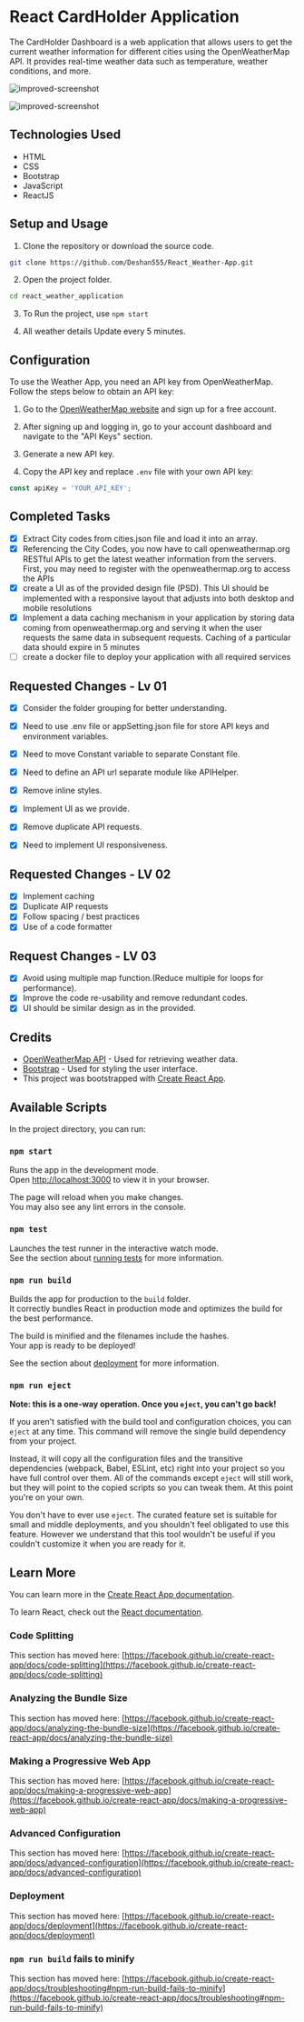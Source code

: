 # React CardHolder Application

The CardHolder Dashboard is a web application that allows users to get the current weather information for different cities using the OpenWeatherMap API. It provides real-time weather data such as temperature, weather conditions, and more.

![improved-screenshot](https://github.com/Deshan555/Assignment-Fidenz/blob/main/application-1.png)

![improved-screenshot](https://github.com/Deshan555/Assignment-Fidenz/blob/main/application-2.png)

## Technologies Used

- HTML
- CSS
- Bootstrap
- JavaScript
- ReactJS

## Setup and Usage

1. Clone the repository or download the source code.

```bash
git clone https://github.com/Deshan555/React_Weather-App.git
```

2. Open the project folder.

```bash
cd react_weather_application
```

3. To Run the project, use `npm start`

4. All weather details Update every 5 minutes.

## Configuration

To use the Weather App, you need an API key from OpenWeatherMap. Follow the steps below to obtain an API key:

1. Go to the [OpenWeatherMap website](https://openweathermap.org/) and sign up for a free account.

2. After signing up and logging in, go to your account dashboard and navigate to the "API Keys" section.

3. Generate a new API key.

4. Copy the API key and replace `.env` file with your own API key:

```javascript
const apiKey = 'YOUR_API_KEY';
```

## Completed Tasks

- [x] Extract City codes from cities.json file and load it into an array.
- [x] Referencing the City Codes, you now have to call openweathermap.org RESTful APIs
to get the latest weather information from the servers. First, you may need to register with
the openweathermap.org to access the APIs
- [x]  create a UI as of the provided
design file (PSD). This UI should be implemented with a responsive layout that adjusts into both
desktop and mobile resolutions
- [x]  Implement a data caching mechanism in your application by storing data coming from
openweathermap.org and serving it when the user requests the same data in subsequent
requests. Caching of a particular data should expire in 5 minutes
- [ ] create a docker file to deploy your application with
all required services

## Requested Changes - Lv 01

- [x] Consider the folder grouping for better understanding.

- [x] Need to use .env file or appSetting.json file for store API keys and environment variables.

- [x] Need to move Constant variable to separate Constant file. 

- [x] Need to define an API url separate module like APIHelper.

- [x] Remove inline styles.

- [x] Implement UI as we provide.

- [x] Remove duplicate API requests.

- [x] Need to implement UI responsiveness.

## Requested Changes - LV 02

- [x] Implement caching
- [x] Duplicate AIP requests
- [x] Follow spacing /  best practices
- [x] Use of a code formatter

## Request Changes - LV 03

- [x] Avoid using multiple map function.(Reduce multiple for loops for performance).
- [x] Improve the code re-usability and remove redundant codes.
- [x] UI should be similar design as in the provided.

## Credits
- [OpenWeatherMap API](https://openweathermap.org/) - Used for retrieving weather data.
- [Bootstrap](https://getbootstrap.com/) - Used for styling the user interface.
- This project was bootstrapped with [Create React App](https://github.com/facebook/create-react-app).

## Available Scripts

In the project directory, you can run:

### `npm start`

Runs the app in the development mode.\
Open [http://localhost:3000](http://localhost:3000) to view it in your browser.

The page will reload when you make changes.\
You may also see any lint errors in the console.

### `npm test`

Launches the test runner in the interactive watch mode.\
See the section about [running tests](https://facebook.github.io/create-react-app/docs/running-tests) for more information.

### `npm run build`

Builds the app for production to the `build` folder.\
It correctly bundles React in production mode and optimizes the build for the best performance.

The build is minified and the filenames include the hashes.\
Your app is ready to be deployed!

See the section about [deployment](https://facebook.github.io/create-react-app/docs/deployment) for more information.

### `npm run eject`

**Note: this is a one-way operation. Once you `eject`, you can't go back!**

If you aren't satisfied with the build tool and configuration choices, you can `eject` at any time. This command will remove the single build dependency from your project.

Instead, it will copy all the configuration files and the transitive dependencies (webpack, Babel, ESLint, etc) right into your project so you have full control over them. All of the commands except `eject` will still work, but they will point to the copied scripts so you can tweak them. At this point you're on your own.

You don't have to ever use `eject`. The curated feature set is suitable for small and middle deployments, and you shouldn't feel obligated to use this feature. However we understand that this tool wouldn't be useful if you couldn't customize it when you are ready for it.

## Learn More

You can learn more in the [Create React App documentation](https://facebook.github.io/create-react-app/docs/getting-started).

To learn React, check out the [React documentation](https://reactjs.org/).

### Code Splitting

This section has moved here: [https://facebook.github.io/create-react-app/docs/code-splitting](https://facebook.github.io/create-react-app/docs/code-splitting)

### Analyzing the Bundle Size

This section has moved here: [https://facebook.github.io/create-react-app/docs/analyzing-the-bundle-size](https://facebook.github.io/create-react-app/docs/analyzing-the-bundle-size)

### Making a Progressive Web App

This section has moved here: [https://facebook.github.io/create-react-app/docs/making-a-progressive-web-app](https://facebook.github.io/create-react-app/docs/making-a-progressive-web-app)

### Advanced Configuration

This section has moved here: [https://facebook.github.io/create-react-app/docs/advanced-configuration](https://facebook.github.io/create-react-app/docs/advanced-configuration)

### Deployment

This section has moved here: [https://facebook.github.io/create-react-app/docs/deployment](https://facebook.github.io/create-react-app/docs/deployment)

### `npm run build` fails to minify

This section has moved here: [https://facebook.github.io/create-react-app/docs/troubleshooting#npm-run-build-fails-to-minify](https://facebook.github.io/create-react-app/docs/troubleshooting#npm-run-build-fails-to-minify)
